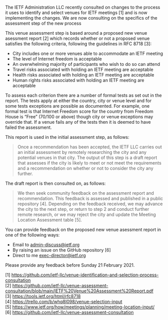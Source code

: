 The IETF Administration LLC recently consulted on changes to the process it uses to identify and select venues for IETF meetings [1] and is now implementing the changes.  We are now consulting on the specifics of the assessment step of the new process  

This venue assessment step is based around a proposed new venue asessment report [2] which records whether or not a proposed venue satisfies the following criteria, following the guidelines in RFC 8718 [3]:

* City includes one or more venues able to accommodate an IETF meeting
* The level of Internet freedom is acceptable
* An overwhelming majority of participants who wish to do so can attend
* Travel risks associated with holding an IETF meeting are acceptable
* Health risks associated with holding an IETF meeting are acceptable
* Human rights risks associated with holding an IETF meeting are acceptable
 
To assess each criterion there are a number of formal tests as set out in the report.  The tests apply at either the country, city or venue level and for some tests exceptions are possible as documented. For example, one formal test is that Internet Freedom score for the country from Freedom House is “Free” (70/100 or above) though city or venue exceptions may override that.  If a venue fails any of the tests then it is deemed to have failed the assessment.

This report is used in the initial assessment step, as follows:

> Once a recommendation has been accepted, the IETF LLC carries out an initial assessment by remotely researching the city and any potential venues in that city.  The output of this step is a draft report that assesses if the city is likely to meet or not meet the requirements and a recommendation on whether or not to consider the city any further.

The draft report is then consulted on, as follows:

> We then seek community feedback on the assessment report and recommendation.  This feedback is assessed and published in a public repository [4].  Depending on the feedback received, we may advance the city to the next step, or return to step 2 and conduct further remote research, or we may reject the city and update the Meeting Location Assessment table [5].


You can provide feedback on the proposed new venue asessment report in one of the following ways:

* Email to admin-discuss@ietf.org
* By raising an issue on the GitHub repository [6]
* Direct to me exec-director@ietf.org

Please provide any feedback before Sunday 21 February 2021.


[1]  https://github.com/ietf-llc/venue-identification-and-selection-process-consultation  
[2]  https://github.com/ietf-llc/venue-assessment-consultation/blob/main/IETF%20Venue%20Assessment%20Report.pdf  
[3]  https://tools.ietf.org/html/rfc8718  
[4]  https://trello.com/b/whq8I098/venue-selection-input  
[5]  https://www.ietf.org/how/meetings/planning/meeting-location-input/  
[6]  https://github.com/ietf-llc/venue-assessment-consultation  